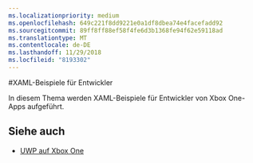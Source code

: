 ```yaml
---
ms.localizationpriority: medium
ms.openlocfilehash: 649c221f8dd9221e0a1df8dbea74e4facefadd92
ms.sourcegitcommit: 89ff8ff88ef58f4fe6d3b1368fe94f62e59118ad
ms.translationtype: MT
ms.contentlocale: de-DE
ms.lasthandoff: 11/29/2018
ms.locfileid: "8193302"
---
```

#<a name="xaml-samples-for-developers"></a>XAML-Beispiele für Entwickler

In diesem Thema werden XAML-Beispiele für Entwickler von Xbox One-Apps aufgeführt.

## <a name="see-also"></a>Siehe auch
- [UWP auf Xbox One](index.md)

